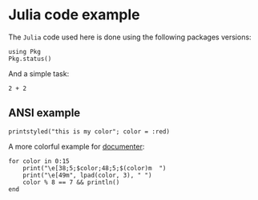 # Julia code example

The `Julia` code used here is done using the following packages versions:

````@example version
using Pkg
Pkg.status()
````

And a simple task:

````@example simple_sum
2 + 2
````

## ANSI example

````@ansi
printstyled("this is my color"; color = :red)
````

A more colorful example for [documenter](https://documenter.juliadocs.org/stable/showcase/#Raw-ANSI-code-output):

````@ansi
for color in 0:15
    print("\e[38;5;$color;48;5;$(color)m  ")
    print("\e[49m", lpad(color, 3), " ")
    color % 8 == 7 && println()
end
````